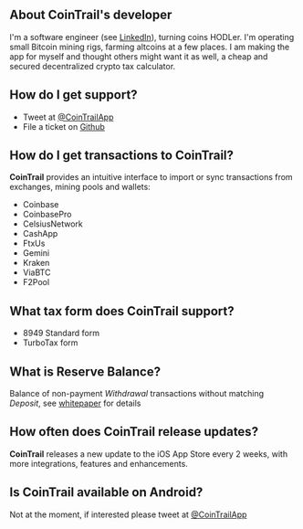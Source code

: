 ## About CoinTrail's developer

I'm a software engineer (see [LinkedIn](www.linkedin.com/in/huonghovan)), turning coins HODLer. I'm operating small Bitcoin mining rigs, farming altcoins at a few places. I am making the app for myself and thought others might want it as well, a cheap and secured decentralized crypto tax calculator.

## How do I get support?

- Tweet at [@CoinTrailApp](http://twitter.com/CoinTrailApp)
- File a ticket on [Github](https://github.com/CoinTrailApp/TaxCalculator)

## How do I get transactions to CoinTrail?

**CoinTrail** provides an intuitive interface to import or sync transactions from exchanges, mining pools and wallets:

- Coinbase
- CoinbasePro
- CelsiusNetwork
- CashApp
- FtxUs
- Gemini
- Kraken
- ViaBTC
- F2Pool

## What tax form does CoinTrail support?

- 8949 Standard form
- TurboTax form

## What is Reserve Balance?

Balance of non-payment *Withdrawal* transactions without matching *Deposit*, see [whitepaper](/whitepaper.html) for details

## How often does CoinTrail release updates?

**CoinTrail** releases a new update to the iOS App Store every 2 weeks, with more integrations, features and enhancements.

## Is CoinTrail available on Android?

Not at the moment, if interested please tweet at [@CoinTrailApp](http://twitter.com/CoinTrailApp)
